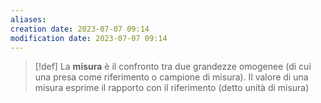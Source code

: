 ```yaml
---
aliases: 
creation date: 2023-07-07 09:14
modification date: 2023-07-07 09:14
---
```

>[!def]
>La **misura** è il confronto tra due grandezze omogenee (di cui una presa come riferimento o campione di misura).
>Il valore di una misura esprime il rapporto con il riferimento (detto unità di misura)

